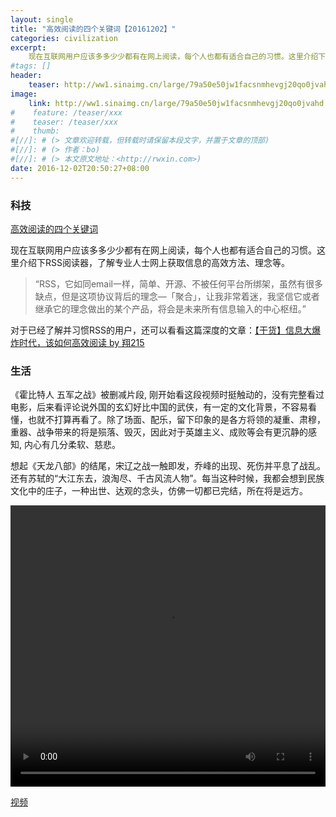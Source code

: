```yaml
---
layout: single
title: "高效阅读的四个关键词【20161202】"
categories: civilization
excerpt:
    现在互联网用户应该多多少少都有在网上阅读，每个人也都有适合自己的习惯。这里介绍下RSS阅读器，了解专业人士网上获取信息的高效方法、理念等。
#tags: []
header:
    teaser: http://ww1.sinaimg.cn/large/79a50e50jw1facsnmhevgj20qo0jvahd.jpg
image:
    link: http://ww1.sinaimg.cn/large/79a50e50jw1facsnmhevgj20qo0jvahd.jpg
#    feature: /teaser/xxx
#    teaser: /teaser/xxx
#    thumb:
#[//]: # (> 文章欢迎转载，但转载时请保留本段文字，并置于文章的顶部)
#[//]: # (> 作者：bo)
#[//]: # (> 本文原文地址：<http://rwxin.com>)
date: 2016-12-02T20:50:27+08:00
---
```



### 科技

[高效阅读的四个关键词](http://xychen.me/think/the-efficient-reading-methodology)

现在互联网用户应该多多少少都有在网上阅读，每个人也都有适合自己的习惯。这里介绍下RSS阅读器，了解专业人士网上获取信息的高效方法、理念等。

>“RSS，它如同email一样，简单、开源、不被任何平台所绑架，虽然有很多缺点，但是这项协议背后的理念—「聚合」，让我非常着迷，我坚信它或者继承它的理念做出的某个产品，将会是未来所有信息输入的中心枢纽。”

对于已经了解并习惯RSS的用户，还可以看看这篇深度的文章：[【干货】信息大爆炸时代，该如何高效阅读 by 翔215](http://www.jianshu.com/p/a304318d27dc)

### 生活

《霍比特人 五军之战》被删减片段, 刚开始看这段视频时挺触动的，没有完整看过电影，后来看评论说外国的玄幻好比中国的武侠，有一定的文化背景，不容易看懂，也就不打算再看了。除了场面、配乐，留下印象的是各方将领的凝重、肃穆，重器、战争带来的将是殒落、毁灭，因此对于英雄主义、成败等会有更沉静的感知, 内心有几分柔软、慈悲。

想起《天龙八部》的结尾，宋辽之战一触即发，乔峰的出现、死伤并平息了战乱。还有苏轼的“大江东去，浪淘尽、千古风流人物”。每当这种时候，我都会想到民族文化中的庄子，一种出世、达观的念头，仿佛一切都已完结，所在将是远方。

<video width="100%" height="450" style='margin: 0 auto;display:block;' controls>
    <source src="https://gslb.miaopai.com/stream/1DFMS3saZT3dZUTC4H5GxQ__.mp4?ssig=0977baea8f6e6016b8318168391c02e3&time_stamp=1516158609800&cookie_id=&vend=1&os=3&partner=1&platform=2&cookie_id=&refer=miaopai&scid=1DFMS3saZT3dZUTC4H5GxQ__" type="video/mp4">
</video>

[视频](http://www.miaopai.com/show/1DFMS3saZT3dZUTC4H5GxQ__.htm)


